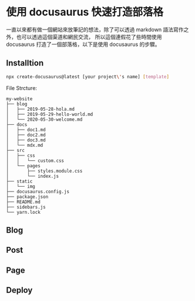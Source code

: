 # 使用 docusaurus 快速打造部落格

一直以來都有做一個網站來放筆記的想法，除了可以透過 markdown 語法寫作之外，也可以透過這個渠道和網民交流，
所以這個連假花了些時間使用 docusaurus 打造了一個部落格，以下是使用 docusaurus 的步驟。

## Installtion

```sh
npx create-docusaurus@latest [your project\'s name] [template]
```

File Strcture:

```text
my-website
├── blog
│   ├── 2019-05-28-hola.md
│   ├── 2019-05-29-hello-world.md
│   └── 2020-05-30-welcome.md
├── docs
│   ├── doc1.md
│   ├── doc2.md
│   ├── doc3.md
│   └── mdx.md
├── src
│   ├── css
│   │   └── custom.css
│   └── pages
│       ├── styles.module.css
│       └── index.js
├── static
│   └── img
├── docusaurus.config.js
├── package.json
├── README.md
├── sidebars.js
└── yarn.lock
```

## Blog


## Post

## Page

## Deploy
